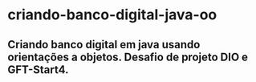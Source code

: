 # criando-banco-digital-java-oo
## Criando banco digital em java usando orientações a objetos. Desafio de projeto DIO e GFT-Start4. 
